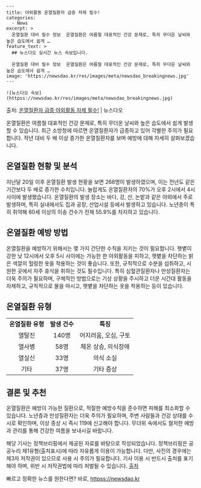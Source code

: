     ---
    title: 야외활동 온열질환자 급증 자제 필수!
    categories:
      - News
    excerpt: >
      온열질환 대비 필수 정보  온열질환은 여름철 대표적인 건강 문제로, 특히 무더운 날씨와 높은 습도에서 쉽게 …
    feature_text: >
      ## 뉴스다오 실시간 뉴스 속보입니다.
    
      온열질환 대비 필수 정보  온열질환은 여름철 대표적인 건강 문제로, 특히 무더운 날씨와 높은 습도에서 쉽게 …
    image: 'https://newsdao.kr/res/images/meta/newsdao_breakingnews.jpg'
    ---
    
    ![뉴스다오 속보](httpss://newsdao.kr/res/images/meta/newsdao_breakingnews.jpg)

<p>출처: <a href="httpss://newsdao.kr/4417" rel="dofollow">온열질환자 급증 야외활동 자제 필수!</a> | 뉴스다오</p>

<p data-ke-size="size16">온열질환은 여름철 대표적인 건강 문제로, 특히 무더운 날씨와 높은 습도에서 쉽게 발생할 수 있습니다. 최근 소방청에 따르면 온열질환자가 급증하고 있어 각별한 주의가 필요합니다. 작년 대비 두 배 이상 증가한 온열질환자를 보며 예방에 대해 자세히 살펴보겠습니다.</p>

<h2 data-ke-size="size26">온열질환 현황 및 분석</h2>
<p data-ke-size="size16">지난달 20일 이후 온열질환 발생 현황을 보면 268명이 발생하였으며, 이는 전년도 같은 기간보다 두 배로 증가한 수치입니다. 놀랍게도 온열질환자의 70%가 오후 2시에서 4시 사이에 발생했습니다. 온열질환의 발생 장소는 바다, 강, 산, 논밭과 같은 야외에서 주로 발생하며, 특히 실내에서도 집과 공장, 산업시설 등에서 발생하고 있습니다. 노년층이 특히 취약해 60세 이상의 이송 건수가 전체 55.9%를 차지하고 있습니다.</p>

<h2 data-ke-size="size26">온열질환 예방 방법</h2>
<p data-ke-size="size16">온열질환을 예방하기 위해서는 몇 가지 간단한 수칙을 지키는 것이 필요합니다. 햇볕이 강한 낮 12시에서 오후 5시 사이에는 가능한 한 야외활동을 피하고, 햇볕을 차단하는 밝은 색깔의 헐렁한 옷을 착용하는 것이 좋습니다. 또한, 규칙적으로 수분을 섭취하고, 시원한 곳에서 자주 휴식을 취하는 것도 필수입니다. 특히 심혈관질환자나 만성질환자는 더욱 주의가 필요하며, 구체적인 방법으로는 기상 상황을 주시하고 더운 시간대 활동을 자제하고, 규칙적으로 물을 마시고, 햇볕을 차단하는 옷을 착용하는 등이 있습니다.</p>

<h2 data-ke-size="size26">온열질환 유형</h2>
<table>
<tbody>
<tr>
<td style="text-align: center; height: 17px;"><b>온열질환 유형</b></td>
<td style="text-align: center; height: 17px;"><b>발생 건수</b></td>
<td style="text-align: center; height: 17px;"><b>특징</b></td>
</tr>
<tr>
<td style="text-align: center; height: 17px;">열탈진</td>
<td style="text-align: center; height: 17px;">140명</td>
<td style="text-align: center; height: 17px;">어지러움, 오심, 구토</td>
</tr>
<tr>
<td style="text-align: center; height: 17px;">열사병</td>
<td style="text-align: center; height: 17px;">58명</td>
<td style="text-align: center; height: 17px;">체온 상승, 의식장애</td>
</tr>
<tr>
<td style="text-align: center; height: 17px;">열실신</td>
<td style="text-align: center; height: 17px;">33명</td>
<td style="text-align: center; height: 17px;">의식 소실</td>
</tr>
<tr>
<td style="text-align: center; height: 17px;">기타</td>
<td style="text-align: center; height: 17px;">37명</td>
<td style="text-align: center; height: 17px;">기타 증상</td>
</tr>
</tbody>
</table>

<h2 data-ke-size="size26">결론 및 추천</h2>
<p data-ke-size="size16">온열질환은 예방이 가능한 질환으로, 적절한 예방수칙을 준수하면 피해를 최소화할 수 있습니다. 노년층과 만성질환자는 더욱 주의가 필요하며, 주변 사람들과 건강 상태를 수시로 확인하며, 이상 증상 시 즉시 119에 신고해야 합니다. 무더위 속에서도 철저한 예방과 관리를 통해 건강한 여름을 보내시길 바랍니다.</p>

<p data-ke-size="size16">해당 기사는 정책브리핑에서 제공된 자료를 바탕으로 작성되었습니다. 정책브리핑은 공공누리 제1유형(출처표시)에 따라 자유롭게 이용이 가능합니다. 다만, 사진의 경우에는 제3자 저작권이 있으므로 사용 시 주의가 필요합니다. 기사 이용 시 반드시 출처를 표기해야 하며, 위반 시 저작권법에 따라 처벌될 수 있습니다. <a href="httpss://newsdao.kr/4417">출처</a></p> 

빠르고 정확한 뉴스를 원한다면? 바로, <a href="httpss://newsdao.kr" rel="dofollow">httpss://newsdao.kr</a>


    